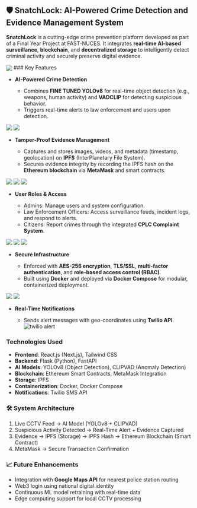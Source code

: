 ## 🛡️ SnatchLock: AI-Powered Crime Detection and Evidence Management System

**SnatchLock** is a cutting-edge crime prevention platform developed as part of a Final Year Project at FAST-NUCES. It integrates **real-time AI-based surveillance**, **blockchain**, and **decentralized storage** to intelligently detect criminal activity and securely preserve digital evidence.

<img src="https://github.com/user-attachments/assets/aecd194a-f6f7-4117-aa13-73155020b5d5" align="center"/>
###  Key Features

* **AI-Powered Crime Detection**

  * Combines **FINE TUNED YOLOv8** for real-time object detection (e.g., weapons, human activity) and **VADCLIP** for detecting suspicious behavior.
  * Triggers real-time alerts to law enforcement and users upon detection.

 <img src="https://github.com/user-attachments/assets/4134f55f-03f0-4a0d-abd7-753a184460d6"  />
 <img src="https://github.com/user-attachments/assets/65d04060-57a6-4ae0-9f3a-391f95c7d714"  />

* **Tamper-Proof Evidence Management**

  * Captures and stores images, videos, and metadata (timestamp, geolocation) on **IPFS** (InterPlanetary File System).
  * Secures evidence integrity by recording the IPFS hash on the **Ethereum blockchain** via **MetaMask** and smart contracts.
    
<img src="https://github.com/user-attachments/assets/e336ab5f-929f-4faa-bd7e-39b5bbfb582e"  />
<img src="https://github.com/user-attachments/assets/c5acb742-3c86-4ef8-98c2-9bbddd15e253"  />
<img src="https://github.com/user-attachments/assets/e51b983a-cb6f-4964-8fff-97cdc3277529"  />
  
* **User Roles & Access**

  * Admins: Manage users and system configuration.
  * Law Enforcement Officers: Access surveillance feeds, incident logs, and respond to alerts.
  * Citizens: Report crimes through the integrated **CPLC Complaint System**.


<img src="https://github.com/user-attachments/assets/8c8b62ff-5280-47ec-a5ec-a781462309fd" />
<img src="https://github.com/user-attachments/assets/9e393e57-e272-43f3-9c6f-48d1db1f4fb3" />
<img src="https://github.com/user-attachments/assets/916b5775-ec48-410d-8804-76d21e49457e"  />


* **Secure Infrastructure**

  * Enforced with **AES-256 encryption**, **TLS/SSL**, **multi-factor authentication**, and **role-based access control (RBAC)**.
  * Built using **Docker** and deployed via **Docker Compose** for modular, containerized deployment.
    
<img src="https://github.com/user-attachments/assets/12d12a7c-264e-4962-9d63-a41fbba35701"  />
<img src="https://github.com/user-attachments/assets/528f6c90-e640-495c-88c2-0acdd1b14090"  />

* **Real-Time Notifications**

  * Sends alert messages with geo-coordinates using **Twilio API**.
![twilio alert](https://github.com/user-attachments/assets/0682300f-64fe-4889-91b7-4a857d54a770)


###  Technologies Used

* **Frontend**: React.js (Next.js), Tailwind CSS
* **Backend**: Flask (Python), FastAPI
* **AI Models**: YOLOv8 (Object Detection), CLIPVAD (Anomaly Detection)
* **Blockchain**: Ethereum Smart Contracts, MetaMask Integration
* **Storage**: IPFS
* **Containerization**: Docker, Docker Compose
* **Notifications**: Twilio SMS API
  
### 🛠 System Architecture

1. Live CCTV Feed → AI Model (YOLOv8 + CLIPVAD)
2. Suspicious Activity Detected → Real-Time Alert + Evidence Captured
3. Evidence → IPFS (Storage) → IPFS Hash → Ethereum Blockchain (Smart Contract)
4. MetaMask → Secure Transaction Confirmation

### 📈 Future Enhancements

* Integration with **Google Maps API** for nearest police station routing
* Web3 login using national digital identity
* Continuous ML model retraining with real-time data
* Edge computing support for local CCTV processing




